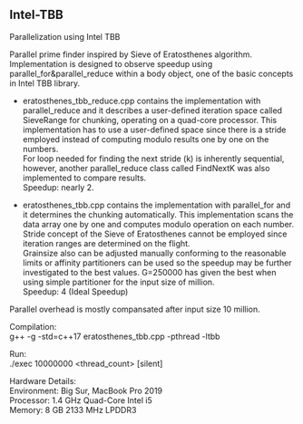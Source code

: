 ## Intel-TBB
Parallelization using Intel TBB  <br />

Parallel prime finder inspired by Sieve of Eratosthenes algorithm.  <br />
Implementation is designed to observe speedup using parallel_for&parallel_reduce within a body object, one of the basic concepts in Intel TBB library.  <br />
- eratosthenes_tbb_reduce.cpp contains the implementation with parallel_reduce and it describes a user-defined iteration space called SieveRange for chunking, operating on a quad-core processor. This implementation has to use a user-defined space since there is a stride employed instead of computing modulo results one by one on the numbers.  <br />
For loop needed for finding the next stride (k) is inherently sequential, however, another parallel_reduce class called FindNextK was also implemented to compare results. <br />
Speedup: nearly 2. <br />

- eratosthenes_tbb.cpp contains the implementation with parallel_for and it determines the chunking automatically. This implementation scans the data array one by one and computes modulo operation on each number. Stride concept of the Sieve of Eratosthenes cannot be employed since iteration ranges are determined on the flight. <br />
Grainsize also can be adjusted manually conforming to the reasonable limits or affinity partitioners can be used so the speedup may be further investigated to the best values. G=250000 has given the best when using simple partitioner for the input size of million. <br />
Speedup: 4 (Ideal Speedup) <br />

Parallel overhead is mostly compansated after input size 10 million.  <br />

Compilation: <br />
g++ -g -std=c++17 eratosthenes_tbb.cpp -pthread -ltbb <br />

Run:  <br />
./exec 10000000 <thread_count> [silent]  <br />

Hardware Details: <br />
Environment: Big Sur, MacBook Pro 2019  <br />
Processor: 1.4 GHz Quad-Core Intel i5  <br />
Memory: 8 GB 2133 MHz LPDDR3 <br />







